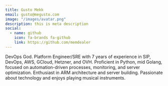 ```yaml
---
title: Gusto Mekk
email: gusto@megusto.com
image: "/images/avatar.png"
description: this is meta description
social:
  - name: github
    icon: fa-brands fa-github
    link: https://github.com/memdealer
---
```


DevOps God. Platform Engineer/SRE with 7 years of experience in SIP, DevOps, AWS, GCloud, Hetzner, and OVH. Proficient in Python, mid Golang, focused on automation-driven processes, monitoring, and server optimization. Enthusiast in ARM architecture and server building. Passionate about technology and enjoys playing musical instruments.
